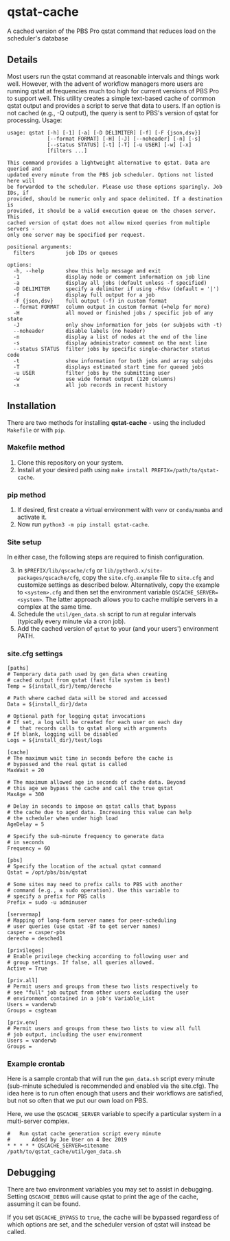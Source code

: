 # qstat-cache
A cached version of the PBS Pro qstat command that reduces load on the
scheduler's database

## Details
Most users run the qstat command at reasonable intervals and things work well.
However, with the advent of workflow managers more users are running qstat at
frequencies much too high for current versions of PBS Pro to support well. This
utility creates a simple text-based cache of common qstat output and provides a
script to serve that data to users. If an option is not cached (e.g., -Q
output), the query is sent to PBS's version of qstat for processing. Usage:

```
usage: qstat [-h] [-1] [-a] [-D DELIMITER] [-f] [-F {json,dsv}]
             [--format FORMAT] [-H] [-J] [--noheader] [-n] [-s]
             [--status STATUS] [-t] [-T] [-u USER] [-w] [-x]
             [filters ...]

This command provides a lightweight alternative to qstat. Data are queried and
updated every minute from the PBS job scheduler. Options not listed here will
be forwarded to the scheduler. Please use those options sparingly. Job IDs, if
provided, should be numeric only and space delimited. If a destination is
provided, it should be a valid execution queue on the chosen server. This
cached version of qstat does not allow mixed queries from multiple servers -
only one server may be specified per request.

positional arguments:
  filters          job IDs or queues

options:
  -h, --help       show this help message and exit
  -1               display node or comment information on job line
  -a               display all jobs (default unless -f specified)
  -D DELIMITER     specify a delimiter if using -Fdsv (default = '|')
  -f               display full output for a job
  -F {json,dsv}    full output (-f) in custom format
  --format FORMAT  column output in custom format (=help for more)
  -H               all moved or finished jobs / specific job of any state
  -J               only show information for jobs (or subjobs with -t)
  --noheader       disable labels (no header)
  -n               display a list of nodes at the end of the line
  -s               display administrator comment on the next line
  --status STATUS  filter jobs by specific single-character status code
  -t               show information for both jobs and array subjobs
  -T               displays estimated start time for queued jobs
  -u USER          filter jobs by the submitting user
  -w               use wide format output (120 columns)
  -x               all job records in recent history
```

## Installation

There are two methods for installing **qstat-cache** - using the included
`Makefile` or with `pip`.

### Makefile method

1. Clone this repository on your system.
2. Install at your desired path using `make install
   PREFIX=/path/to/qstat-cache`.

### pip method

1. If desired, first create a virtual environment with `venv` or `conda/mamba`
   and activate it.
2. Now run `python3 -m pip install qstat-cache`.

### Site setup

In either case, the following steps are required to finish configuration.

3. In `$PREFIX/lib/qscache/cfg` or `lib/python3.x/site-packages/qscache/cfg`,
   copy the `site.cfg.example` file to `site.cfg` and customize settings as
   described below. Alternatively, copy the example to `<system>.cfg` and then
   set the environment variable `QSCACHE_SERVER=<system>`. The latter approach
   allows you to cache multiple servers in a complex at the same time.
4. Schedule the `util/gen_data.sh` script to run at regular intervals (typically
   every minute via a cron job).
7. Add the cached version of `qstat` to your (and your users') environment PATH.

### site.cfg settings

```
[paths]
# Temporary data path used by gen_data when creating
# cached output from qstat (fast file system is best)
Temp = ${install_dir}/temp/derecho

# Path where cached data will be stored and accessed
Data = ${install_dir}/data

# Optional path for logging qstat invocations
# If set, a log will be created for each user on each day
#   that records calls to qstat along with arguments
# If blank, logging will be disabled
Logs = ${install_dir}/test/logs

[cache]
# The maximum wait time in seconds before the cache is
# bypassed and the real qstat is called
MaxWait = 20

# The maximum allowed age in seconds of cache data. Beyond
# this age we bypass the cache and call the true qstat
MaxAge = 300

# Delay in seconds to impose on qstat calls that bypass
# the cache due to aged data. Increasing this value can help
# the scheduler when under high load
AgeDelay = 5

# Specify the sub-minute frequency to generate data
# in seconds
Frequency = 60

[pbs]
# Specify the location of the actual qstat command
Qstat = /opt/pbs/bin/qstat

# Some sites may need to prefix calls to PBS with another
# command (e.g., a sudo operation). Use this variable to
# specify a prefix for PBS calls
Prefix = sudo -u adminuser

[servermap]
# Mapping of long-form server names for peer-scheduling
# user queries (use qstat -Bf to get server names)
casper = casper-pbs
derecho = desched1

[privileges]
# Enable privilege checking according to following user and
# group settings. If false, all queries allowed.
Active = True

[priv.all]
# Permit users and groups from these two lists respectively to
# see "full" job output from other users excluding the user
# environment contained in a job's Variable_List
Users = vanderwb
Groups = csgteam

[priv.env]
# Permit users and groups from these two lists to view all full
# job output, including the user environment
Users = vanderwb
Groups =
```

### Example crontab

Here is a sample crontab that will run the `gen_data.sh` script every minute
(sub-minute scheduled is recommended and enabled via the site.cfg). The idea
here is to run often enough that users and their workflows are satisfied, but
not so often that we put our own load on PBS.

Here, we use the `QSCACHE_SERVER` variable to specify a particular system in a
multi-server complex.

```
#   Run qstat cache generation script every minute
#       Added by Joe User on 4 Dec 2019
* * * * * QSCACHE_SERVER=sitename /path/to/qstat_cache/util/gen_data.sh
```

## Debugging

There are two environment variables you may set to assist in debugging. Setting
`QSCACHE_DEBUG` will cause qstat to print the age of the cache, assuming it can
be found.

If you set `QSCACHE_BYPASS` to `true`, the cache will be bypassed regardless of
which options are set, and the scheduler version of qstat will instead be
called.
